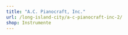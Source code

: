 ```yaml
---
title: "A.C. Pianocraft, Inc."
url: /long-island-city/a-c-pianocraft-inc-2/
shop: Instrumente
---
```

